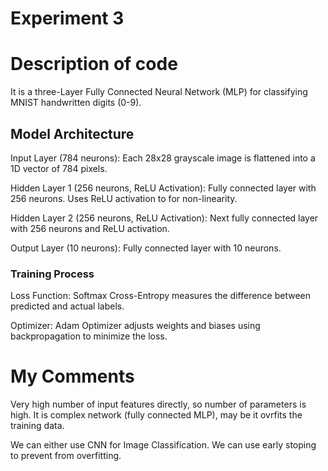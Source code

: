 # Experiment 3

# Description of code
It is a three-Layer Fully Connected Neural Network (MLP) for classifying MNIST handwritten digits (0-9).

## Model Architecture
Input Layer (784 neurons):
Each 28x28 grayscale image is flattened into a 1D vector of 784 pixels.

Hidden Layer 1 (256 neurons, ReLU Activation):
Fully connected layer with 256 neurons.
Uses ReLU activation to for non-linearity.

Hidden Layer 2 (256 neurons, ReLU Activation): 
Next fully connected layer with 256 neurons and ReLU activation.

Output Layer (10 neurons): 
Fully connected layer with 10 neurons.

### Training Process

Loss Function: Softmax Cross-Entropy measures the difference between predicted and actual labels.

Optimizer: Adam Optimizer adjusts weights and biases using backpropagation to minimize the loss.


# My Comments
Very high number of input features directly, so number of parameters is high.
It is complex network (fully connected MLP), may be it ovrfits the training data.

We can either use CNN for Image Classification.
We can use early stoping to prevent from overfitting.
